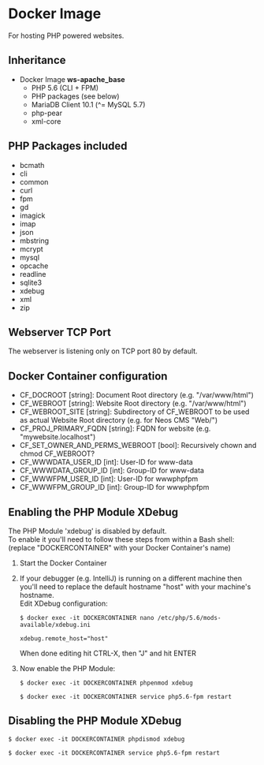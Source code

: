 # Docker Image

For hosting PHP powered websites.

## Inheritance
- Docker Image **ws-apache\_base**
	- PHP 5.6 (CLI + FPM)
	- PHP packages (see below)
	- MariaDB Client 10.1 (^= MySQL 5.7)
	- php-pear
	- xml-core

## PHP Packages included
- bcmath
- cli
- common
- curl
- fpm
- gd
- imagick
- imap
- json
- mbstring
- mcrypt
- mysql
- opcache
- readline
- sqlite3
- xdebug
- xml
- zip

## Webserver TCP Port
The webserver is listening only on TCP port 80 by default.

## Docker Container configuration
- CF\_DOCROOT [string]: Document Root directory (e.g. "/var/www/html")
- CF\_WEBROOT [string]: Website Root directory (e.g. "/var/www/html")
- CF\_WEBROOT\_SITE [string]: Subdirectory of CF\_WEBROOT to be used as actual Website Root directory (e.g. for Neos CMS "Web/")
- CF\_PROJ\_PRIMARY\_FQDN [string]: FQDN for website (e.g. "mywebsite.localhost")
- CF\_SET\_OWNER\_AND\_PERMS\_WEBROOT [bool]: Recursively chown and chmod CF\_WEBROOT?
- CF\_WWWDATA\_USER\_ID [int]: User-ID for www-data
- CF\_WWWDATA\_GROUP\_ID [int]: Group-ID for www-data
- CF\_WWWFPM\_USER\_ID [int]: User-ID for wwwphpfpm
- CF\_WWWFPM\_GROUP\_ID [int]: Group-ID for wwwphpfpm

## Enabling the PHP Module XDebug
The PHP Module 'xdebug' is disabled by default.  
To enable it you'll need to follow these steps from within a Bash shell:  
(replace "DOCKERCONTAINER" with your Docker Container's name)

1. Start the Docker Container
2. If your debugger (e.g. IntelliJ) is running on a different machine then
	you'll need to replace the default hostname "host" with your machine's hostname.  
	Edit XDebug configuration:  
	```
	$ docker exec -it DOCKERCONTAINER nano /etc/php/5.6/mods-available/xdebug.ini
	```  
	  
	```
	xdebug.remote_host="host"
	```  
	When done editing hit CTRL-X, then "J" and hit ENTER
3. Now enable the PHP Module:  
	```  
	$ docker exec -it DOCKERCONTAINER phpenmod xdebug
	```  
	```  
	$ docker exec -it DOCKERCONTAINER service php5.6-fpm restart
	```

## Disabling the PHP Module XDebug
```  
$ docker exec -it DOCKERCONTAINER phpdismod xdebug
```  
```  
$ docker exec -it DOCKERCONTAINER service php5.6-fpm restart
```
